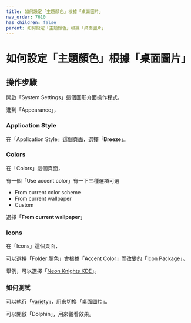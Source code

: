 ```yaml
---
title: 如何設定「主題顏色」根據「桌面圖片」
nav_order: 7610
has_children: false
parent: 如何設定「主題顏色」根據「桌面圖片」
---
```



# 如何設定「主題顏色」根據「桌面圖片」


## 操作步驟

開啟「System Settings」這個圖形介面操作程式，

進到「Appearance」，


### Application Style

在「Application Style」這個頁面，選擇「**Breeze**」。


### Colors

在「Colors」這個頁面，

有一個「Use accent color」有一下三種選項可選

* From current color scheme
* From current wallpaper
* Custom

選擇「**From current wallpaper**」


### Icons

在「Icons」這個頁面，

可以選擇「Folder 顏色」會根據「Accent Color」而改變的「Icon Package」。

舉例，可以選擇「[Neon Knights KDE](https://store.kde.org/p/1397764/)」。


### 如何測試

可以執行「[variety](https://github.com/varietywalls/variety)」，用來切換「桌面圖片」。

可以開啟「Dolphin」，用來觀看效果。
